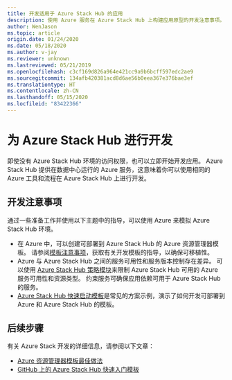 ```yaml
---
title: 开发适用于 Azure Stack Hub 的应用
description: 使用 Azure 服务在 Azure Stack Hub 上构建应用原型的开发注意事项。
author: WenJason
ms.topic: article
origin.date: 01/24/2020
ms.date: 05/18/2020
ms.author: v-jay
ms.reviewer: unknown
ms.lastreviewed: 05/21/2019
ms.openlocfilehash: c3cf169d826a964e421cc9a9b6bcff597edc2ae9
ms.sourcegitcommit: 134afb420381acd8d6ae56b0eea367e376bae3ef
ms.translationtype: HT
ms.contentlocale: zh-CN
ms.lasthandoff: 05/15/2020
ms.locfileid: "83422366"
---
```

# <a name="develop-for-azure-stack-hub"></a>为 Azure Stack Hub 进行开发

即使没有 Azure Stack Hub 环境的访问权限，也可以立即开始开发应用。 Azure Stack Hub 提供在数据中心运行的 Azure 服务，这意味着你可以使用相同的 Azure 工具和流程在 Azure Stack Hub 上进行开发。

## <a name="development-considerations"></a>开发注意事项

通过一些准备工作并使用以下主题中的指导，可以使用 Azure 来模拟 Azure Stack Hub 环境。

* 在 Azure 中，可以创建可部署到 Azure Stack Hub 的 Azure 资源管理器模板。 请参阅[模板注意事项](azure-stack-develop-templates.md)，获取有关开发模板的指导，以确保可移植性。
* Azure 与 Azure Stack Hub 之间的服务可用性和服务版本控制存在差异。 可以使用 [Azure Stack Hub 策略模块](azure-stack-policy-module.md)来限制 Azure Stack Hub 可用的 Azure 服务可用性和资源类型。 约束服务可确保应用依赖可用于 Azure Stack Hub 的服务。
* [Azure Stack Hub 快速启动模板](https://github.com/Azure/AzureStack-QuickStart-Templates)是常见的方案示例，演示了如何开发可部署到 Azure 和 Azure Stack Hub 的模板。

## <a name="next-steps"></a>后续步骤

有关 Azure Stack 开发的详细信息，请参阅以下文章：

* [Azure 资源管理器模板最佳做法](azure-stack-develop-templates.md)
* [GitHub 上的 Azure Stack Hub 快速入门模板](https://github.com/Azure/AzureStack-QuickStart-Templates)
